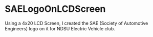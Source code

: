 # SAELogoOnLCDScreen
Using a 4x20 LCD Screen, I created the SAE (Society of Automotive Engineers) logo on it for NDSU Electric Vehicle club.
